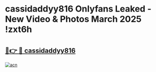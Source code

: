 # cassidaddyy816 Onlyfans Leaked - New Video & Photos March 2025 !zxt6h

# <h2><a href="https://oibbji.iuczelnia.edu.pl?title=cassidaddyy816&ref=zxt6h">🔗👉 🔴 cassidaddyy816</a></h2>

[![acn](https://github.com/user-attachments/assets/0f9c940e-d8b0-45ae-aac7-cd30a18b3e1c)](https://oibbji.iuczelnia.edu.pl?title=cassidaddyy816&ref=zxt6h)


